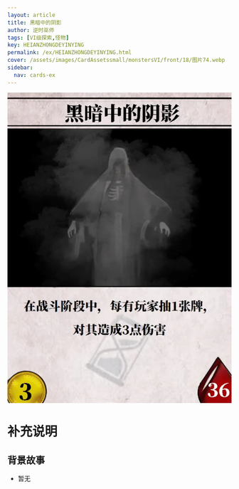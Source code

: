 ```yaml
---
layout: article
title: 黑暗中的阴影
author: 逆时巫师
tags: [VI级探索,怪物]
key: HEIANZHONGDEYINYING
permalink: /ex/HEIANZHONGDEYINYING.html
cover: /assets/images/CardAssetssmall/monstersVI/front/18/图片74.webp
sidebar:
  nav: cards-ex
---
```

![](/assets/images/CardAssets/monstersVI/front/18/图片74.webp)

# 补充说明



## 背景故事
* 暂无